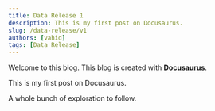 ```yaml
---
title: Data Release 1
description: This is my first post on Docusaurus.
slug: /data-release/v1
authors: [vahid]
tags: [Data Release]
---
```


Welcome to this blog. This blog is created with [**Docusaurus**](https://docusaurus.io/).

<!-- truncate -->

This is my first post on Docusaurus.

A whole bunch of exploration to follow.